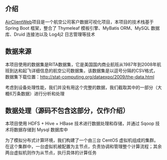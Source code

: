 ## 介绍
[AirClientWeb](https://github.com/BUGHERE/AirClientWeb)项目是一个航空公司客户数据可视化项目，本项目的技术栈基于 Spring Boot 框架，整合了 Thymeleaf 模板引擎、MyBatis ORM、MySQL 数据库、Druid 连接池以及 Log4j2 日志管理等技术

## 数据来源

本项目使用的数据集是RITA数据集，它是美国国内商业航班从1987年到2008年航班到达和起飞详细信息的航空公司数据集，该数据集是以逗号分隔的CSV格式，数据集下载位置：http://stat-computing.org/dataexpo/2009/the-data.html

考虑到设备处理性能，我们并没有用这个完整的数据，我们截取其中的一部分（大概6万条数据）进行分析和处理

## 数据处理（源码不包含这部分，仅作介绍）

本项目使用 HDFS + Hive + HBase 技术进行数据处理和存储，并通过 Sqoop 技术将数据存储到 Mysql 数据库中

为了模拟分布式计算环境，我们构建了一个由三台 CentOS 虚拟机组成的集群。在这个集群中，一台虚拟机被配置为主节点，负责协调和管理整个计算流程；其余两台虚拟机则作为从节点，执行具体的计算任务
